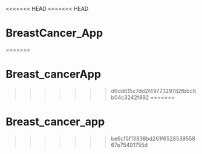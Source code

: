 <<<<<<< HEAD
<<<<<<< HEAD
# BreastCancer_App
=======
# Breast_cancerApp
>>>>>>> d6dd615c7dd2f49773297d2fbbc6b04c3242f892
=======
# Breast_cancer_app
>>>>>>> be6cf5f13838bd261f652853955867e75491755d
